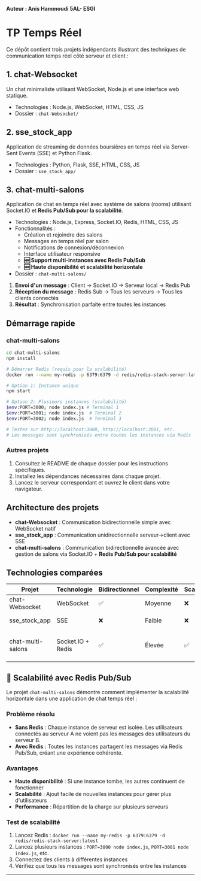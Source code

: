 **Auteur : Anis Hammoudi  5AL- ESGI**



# TP Temps Réel

Ce dépôt contient trois projets indépendants illustrant des techniques de communication temps réel côté serveur et client :

## 1. chat-Websocket
Un chat minimaliste utilisant WebSocket, Node.js et une interface web statique.
- Technologies : Node.js, WebSocket, HTML, CSS, JS
- Dossier : `chat-Websocket/`

## 2. sse_stock_app
Application de streaming de données boursières en temps réel via Server-Sent Events (SSE) et Python Flask.
- Technologies : Python, Flask, SSE, HTML, CSS, JS
- Dossier : `sse_stock_app/`

## 3. chat-multi-salons
Application de chat en temps réel avec système de salons (rooms) utilisant Socket.IO et **Redis Pub/Sub pour la scalabilité**.
- Technologies : Node.js, Express, Socket.IO, Redis, HTML, CSS, JS
- Fonctionnalités :
  - Création et rejoindre des salons
  - Messages en temps réel par salon
  - Notifications de connexion/déconnexion
  - Interface utilisateur responsive
  - **🆕 Support multi-instances avec Redis Pub/Sub**
  - **🆕 Haute disponibilité et scalabilité horizontale**
- Dossier : `chat-multi-salons/`

1. **Envoi d'un message** : Client → Socket.IO → Serveur local → Redis Pub
2. **Réception du message** : Redis Sub → Tous les serveurs → Tous les clients connectés
3. **Résultat** : Synchronisation parfaite entre toutes les instances

## Démarrage rapide

### chat-multi-salons
```bash
cd chat-multi-salons
npm install

# Démarrer Redis (requis pour la scalabilité)
docker run --name my-redis -p 6379:6379 -d redis/redis-stack-server:latest

# Option 1: Instance unique
npm start

# Option 2: Plusieurs instances (scalabilité)
$env:PORT=3000; node index.js # Terminal 1
$env:PORT=3001; node index.js  # Terminal 2
$env:PORT=3002; node index.js  # Terminal 3

# Testez sur http://localhost:3000, http://localhost:3001, etc.
# Les messages sont synchronisés entre toutes les instances via Redis
```

### Autres projets
1. Consultez le README de chaque dossier pour les instructions spécifiques.
2. Installez les dépendances nécessaires dans chaque projet.
3. Lancez le serveur correspondant et ouvrez le client dans votre navigateur.

## Architecture des projets

- **chat-Websocket** : Communication bidirectionnelle simple avec WebSocket natif
- **sse_stock_app** : Communication unidirectionnelle serveur→client avec SSE
- **chat-multi-salons** : Communication bidirectionnelle avancée avec gestion de salons via Socket.IO + **Redis Pub/Sub pour scalabilité**

## Technologies comparées

| Projet | Technologie | Bidirectionnel | Complexité | Scalabilité | Use Case |
|--------|------------|----------------|------------|-------------|----------|
| chat-Websocket | WebSocket | ✅ | Moyenne | ❌ | Chat simple |
| sse_stock_app | SSE | ❌ | Faible | ❌ | Streaming données |
| chat-multi-salons | Socket.IO + Redis | ✅ | Élevée | ✅ | Chat multi-utilisateurs scalable |

## 🚀 Scalabilité avec Redis Pub/Sub

Le projet `chat-multi-salons` démontre comment implémenter la scalabilité horizontale dans une application de chat temps réel :

### Problème résolu
- **Sans Redis** : Chaque instance de serveur est isolée. Les utilisateurs connectés au serveur A ne voient pas les messages des utilisateurs du serveur B.
- **Avec Redis** : Toutes les instances partagent les messages via Redis Pub/Sub, créant une expérience cohérente.

### Avantages
- **Haute disponibilité** : Si une instance tombe, les autres continuent de fonctionner
- **Scalabilité** : Ajout facile de nouvelles instances pour gérer plus d'utilisateurs
- **Performance** : Répartition de la charge sur plusieurs serveurs

### Test de scalabilité
1. Lancez Redis : `docker run --name my-redis -p 6379:6379 -d redis/redis-stack-server:latest`
2. Lancez plusieurs instances : `PORT=3000 node index.js`, `PORT=3001 node index.js`, etc.
3. Connectez des clients à différentes instances
4. Vérifiez que tous les messages sont synchronisés entre les instances

---



